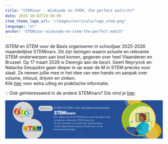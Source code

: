 ```yaml
---
title: "STEMinar - Wiskunde en STEM, the perfect mat(c)h?"
date: 2025-10-02T19:30:00
item_theme_logo_url: "/images/curricula/logo_stem.png"
language: "nl"
anchor: "STEMinar-wiskunde-en-stem-the-perfect-match"
---
```


iSTEM en STEM voor de Basis organiseren in schooljaar 2025-2026 maandelijkse STEMinars. Dit zijn lezingen waarin actuele en relevante STEM-onderwerpen aan bod komen, gegeven over heel Vlaanderen en Brussel. Op 17 maart 2026 is Dwengo aan de beurt. Geert Neyrynck en Natacha Gesquière gaan dieper in op waar de M in STEM precies voor staat. Ze nemen jullie mee in het idee van een hands-on aanpak over volume, inhoud, drijven en zinken. <br>
Klik [hier](https://www.istem.be/sessie/steminar-wiskunde-en-stem-the-perfect-mathch-17-03-2026-ugent/) voor extra uitleg en praktische informatie.

💡 Ook geïnteresseerd in de andere STEMinars? Die vind je [hier](https://www.istem.be/agenda/steminar/?utm_source=header&utm_medium=web&utm_campaign=STEMinars-2526&utm_id=03).

![banner STEMinars](/images/events/2026/STEMinars.png)
